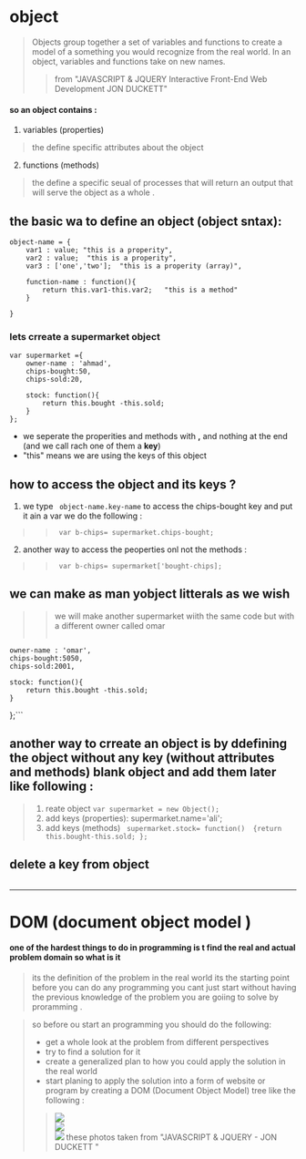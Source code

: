 # object 
>Objects group together a set of variables and functions to create a model 
of a something you would recognize from the real world. In an object, 
variables and functions take on new names. 
>>from "JAVASCRIPT & JQUERY 
Interactive Front-End Web Development 
JON DUCKETT" 

#### so an object contains : 
1. variables (properties)
> the define specific attributes about the object  
2. functions (methods)
> the define a specific seual of processes that will return an output that will serve the object as a whole .

## the basic wa to define an object (object sntax):


```
object-name = {
    var1 : value; "this is a properity",
    var2 : value;  "this is a properity",
    var3 : ['one','two'];  "this is a properity (array)",

    function-name : function(){
        return this.var1-this.var2;   "this is a method"
    }

}
```
### lets crreate a supermarket object

``` 
var supermarket ={
    owner-name : 'ahmad',
    chips-bought:50,
    chips-sold:20,

    stock: function(){
        return this.bought -this.sold;
    }
};
```
* we seperate the properities and methods with **,** and nothing at the end (and we call rach one of them a **key**)
* "this" means we are using the keys of this object 

## how to access the object and its keys ?
1. we type ``` object-name.key-name```
to access the chips-bought key and put it ain a var we do the following :
>> ``` var b-chips= supermarket.chips-bought;```
2. another way to access the peoperties onl not the methods :
>> `` var b-chips= supermarket['bought-chips];``

## we can make as man yobject litterals as we wish 
>> we will make another supermarket wiith the same code but with a different owner called omar
>>> ```var supermarket ={
    owner-name : 'omar',
    chips-bought:5050,
    chips-sold:2001,

    stock: function(){
        return this.bought -this.sold;
    }
};```


## another way to crreate an object is by ddefining the object without any key (without attributes and methods) **blank object** and add them later like following :
>1. reate object 
> ``` var supermarket = new Object(); ```
>2. add keys (properties):
> supermarket.name='ali';
>3. add keys (methods)
>``` supermarket.stock= function()  {return this.bought-this.sold; };```



## delete a key from object 
> ``` delete supermarket.sold;



*** 
# DOM (document object model )
#### one of the hardest things to do in programming is t find the real and actual problem domain so what is it 
> its the definition of the problem in the real world its the starting point before you can do any programming you cant just start without having the previous knowledge of the problem you are goiing to solve by proramming .

> so before ou start an programming you should do the following:
>* get a whole look at the problem from different perspectives
>* try to find a solution for it 
>* create a generalized plan to how you could apply the solution in the real world 
>* start planing to apply the solution into a form of website or program by creating a DOM (Document Object Model) tree like the following :
>> ![](https://i.ibb.co/dbyQvd2/Screenshot-2021-07-11-010808.jpg) <br>
>>![](https://i.ibb.co/2kvXt7f/Screenshot-2021-07-11-010825.jpg) <br>
>>![](https://i.ibb.co/KLchhjv/Screenshot-2021-07-11-011249.jpg)
>> these photos taken from "JAVASCRIPT & JQUERY - JON DUCKETT 
"